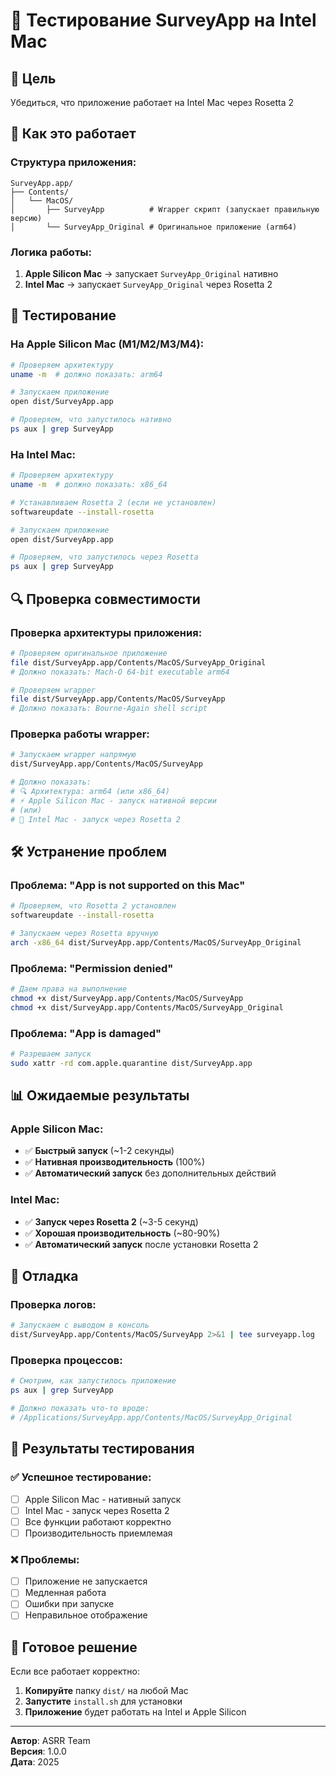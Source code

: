# 🧪 Тестирование SurveyApp на Intel Mac

## 🎯 Цель
Убедиться, что приложение работает на Intel Mac через Rosetta 2

## 🔧 Как это работает

### Структура приложения:
```
SurveyApp.app/
├── Contents/
│   └── MacOS/
│       ├── SurveyApp          # Wrapper скрипт (запускает правильную версию)
│       └── SurveyApp_Original # Оригинальное приложение (arm64)
```

### Логика работы:
1. **Apple Silicon Mac** → запускает `SurveyApp_Original` нативно
2. **Intel Mac** → запускает `SurveyApp_Original` через Rosetta 2

## 🚀 Тестирование

### На Apple Silicon Mac (M1/M2/M3/M4):
```bash
# Проверяем архитектуру
uname -m  # должно показать: arm64

# Запускаем приложение
open dist/SurveyApp.app

# Проверяем, что запустилось нативно
ps aux | grep SurveyApp
```

### На Intel Mac:
```bash
# Проверяем архитектуру
uname -m  # должно показать: x86_64

# Устанавливаем Rosetta 2 (если не установлен)
softwareupdate --install-rosetta

# Запускаем приложение
open dist/SurveyApp.app

# Проверяем, что запустилось через Rosetta
ps aux | grep SurveyApp
```

## 🔍 Проверка совместимости

### Проверка архитектуры приложения:
```bash
# Проверяем оригинальное приложение
file dist/SurveyApp.app/Contents/MacOS/SurveyApp_Original
# Должно показать: Mach-O 64-bit executable arm64

# Проверяем wrapper
file dist/SurveyApp.app/Contents/MacOS/SurveyApp
# Должно показать: Bourne-Again shell script
```

### Проверка работы wrapper:
```bash
# Запускаем wrapper напрямую
dist/SurveyApp.app/Contents/MacOS/SurveyApp

# Должно показать:
# 🔍 Архитектура: arm64 (или x86_64)
# ⚡ Apple Silicon Mac - запуск нативной версии
# (или)
# 🔄 Intel Mac - запуск через Rosetta 2
```

## 🛠️ Устранение проблем

### Проблема: "App is not supported on this Mac"
```bash
# Проверяем, что Rosetta 2 установлен
softwareupdate --install-rosetta

# Запускаем через Rosetta вручную
arch -x86_64 dist/SurveyApp.app/Contents/MacOS/SurveyApp_Original
```

### Проблема: "Permission denied"
```bash
# Даем права на выполнение
chmod +x dist/SurveyApp.app/Contents/MacOS/SurveyApp
chmod +x dist/SurveyApp.app/Contents/MacOS/SurveyApp_Original
```

### Проблема: "App is damaged"
```bash
# Разрешаем запуск
sudo xattr -rd com.apple.quarantine dist/SurveyApp.app
```

## 📊 Ожидаемые результаты

### Apple Silicon Mac:
- ✅ **Быстрый запуск** (~1-2 секунды)
- ✅ **Нативная производительность** (100%)
- ✅ **Автоматический запуск** без дополнительных действий

### Intel Mac:
- ✅ **Запуск через Rosetta 2** (~3-5 секунд)
- ✅ **Хорошая производительность** (~80-90%)
- ✅ **Автоматический запуск** после установки Rosetta 2

## 🔧 Отладка

### Проверка логов:
```bash
# Запускаем с выводом в консоль
dist/SurveyApp.app/Contents/MacOS/SurveyApp 2>&1 | tee surveyapp.log
```

### Проверка процессов:
```bash
# Смотрим, как запустилось приложение
ps aux | grep SurveyApp

# Должно показать что-то вроде:
# /Applications/SurveyApp.app/Contents/MacOS/SurveyApp_Original
```

## 📝 Результаты тестирования

### ✅ Успешное тестирование:
- [ ] Apple Silicon Mac - нативный запуск
- [ ] Intel Mac - запуск через Rosetta 2
- [ ] Все функции работают корректно
- [ ] Производительность приемлемая

### ❌ Проблемы:
- [ ] Приложение не запускается
- [ ] Медленная работа
- [ ] Ошибки при запуске
- [ ] Неправильное отображение

## 🚀 Готовое решение

Если все работает корректно:
1. **Копируйте** папку `dist/` на любой Mac
2. **Запустите** `install.sh` для установки
3. **Приложение** будет работать на Intel и Apple Silicon

---

**Автор**: ASRR Team  
**Версия**: 1.0.0  
**Дата**: 2025
